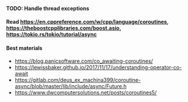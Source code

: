 #### TODO: Handle thread exceptions
#### Read https://en.cppreference.com/w/cpp/language/coroutines, https://theboostcpplibraries.com/boost.asio, https://tokio.rs/tokio/tutorial/async

#### Best materials
- https://blog.panicsoftware.com/co_awaiting-coroutines/
- https://lewissbaker.github.io/2017/11/17/understanding-operator-co-await
- https://gitlab.com/deus_ex_machina399/coroutine-async/blob/master/lib/include/async/Future.h
- https://www.dwcomputersolutions.net/posts/coroutines5/
